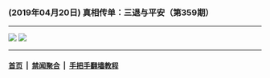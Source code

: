 ### (2019年04月20日) 真相传单：三退与平安（第359期）

---

<img src="http://qikan.minghui.org/mhqkpage/qikanimage/2019/04/19/santui-359-pdf-online1.png"/> 

<img src="http://qikan.minghui.org/mhqkpage/qikanimage/2019/04/19/santui-359-pdf-online2.png"/> 



---

#### [首页](../../../..) &nbsp;|&nbsp; [禁闻聚合](https://github.com/gfw-breaker/banned-news) &nbsp;|&nbsp; [手把手翻墙教程](https://github.com/gfw-breaker/guides) 